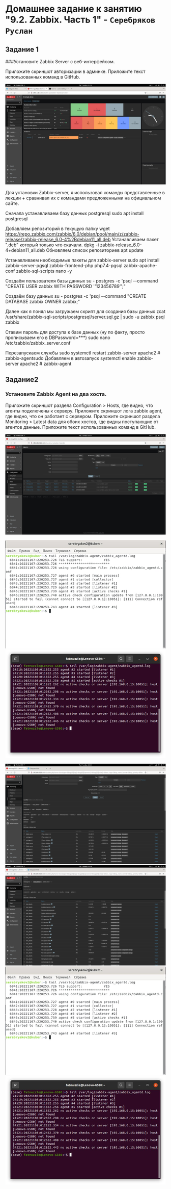 # Домашнее задание к занятию "9.2. Zabbix. Часть 1" - `Серебряков Руслан`

## Задание 1

###Установите Zabbix Server с веб-интерфейсом.

Приложите скриншот авторизации в админке. Приложите текст использованных команд в GitHub.

![Скриншот авторизации в админке](img/zabbix_login.jpeg)

Для установки Zabbix-server, я использовал команды представленные в лекции + сравнивал их с командами предложенными на официальном сайте.

Сначала устанавливаем базу данных postgresql
sudo apt install postgresql

Добавляем репозиторий в текущую папку
wget https://repo.zabbix.com/zabbix/6.0/debian/pool/main/z/zabbix-release/zabbix-release_6.0-4%2Bdebian11_all.deb
Устанавливаем пакет ".deb" который только что скачали.
dpkg -i zabbix-release_6.0-4+debian11_all.deb
Обновляем список репозиториев
apt update

Устанавливаем необходимые пакеты для zabbix-server
sudo apt install zabbix-server-pgsql zabbix-frontend-php php7.4-pgsql zabbix-apache-conf zabbix-sql-scripts nano -y

Создаём пользователя базы данных 
su - postgres -c 'psql --command "CREATE USER zabbix WITH PASSWORD '\'123456789\'';"

Создаём базу данных 
su - postgres -c 'psql --command "CREATE DATABASE zabbix OWNER zabbix;"

Далее как я понял мы загружаем скрипт для создания базы данных 
zcat /usr/share/zabbix-sql-scripts/postgresql/server.sql.gz | sudo -u zabbix psql zabbix 

Ставим пароль для доступа к базе данных (ну по факту, просто прописываем его в DBPassword=***)
sudo nano /etc/zabbix/zabbix_server.conf

Перезапускаем службы
sudo systemctl restart zabbix-server apache2 # zabbix-agentsudo 
Добавляем в автозапуск
systemctl enable zabbix-server apache2 # zabbix-agent

## Задание2 

### Установите Zabbix Agent на два хоста.
 Приложите скриншот раздела Configuration > Hosts, где видно, что агенты подключены к серверу. Приложите скриншот лога zabbix agent, где видно, что он работает с сервером. Приложите скриншот раздела Monitoring > Latest data для обоих хостов, где видны поступающие от агентов данные. Приложите текст использованных команд в GitHub.

![Раздел Configuration > Hosts](img/zabbix_hosts.jpeg)

![Лог zabbix-agent vm1](img/zabbix_host_vm1_log_agent.jpeg)
![Лог zabbix-agent nout](img/zabbix_host_nout_log_agent.jpeg)

![Monitoring > latest data vm1 и nout](img/zabbix_monitoring_latest_data.png)
![Monitoring > latest nout](img/zabbix_monitoring_latest_data_more_info.png)
![Лог агента vm1](img/zabbix_host_vm1_log_agent.jpeg)
![Лог агента nout](img/zabbix_host_nout_log_agent.jpeg)
 
























